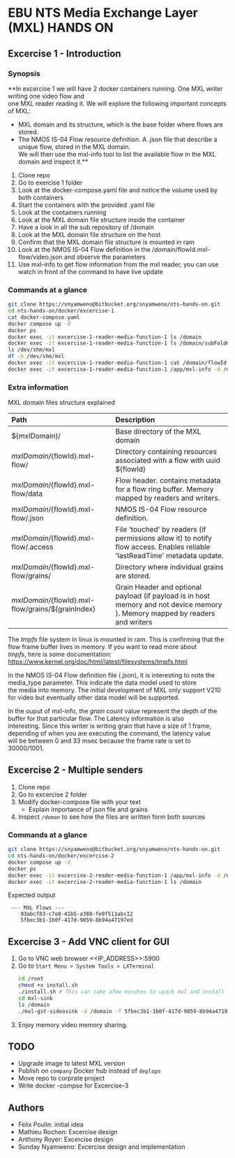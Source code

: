 # EBU NTS Media Exchange Layer (MXL) HANDS ON

## Excercise 1 - Introduction

### Synopsis


**In excercise 1 we will have 2 docker containers running. One MXL writer writing one video flow and  
one MXL reader reading it. We will explore the following important concepts of MXL:  
 - MXL domain and its structure, which is the base folder where flows are stored.  
 - The NMOS IS-04 Flow resource definition. A .json file that describe a unique flow, stored in the MXL domain.  
 We will then use the mxl-info tool to list the available flow in the MXL domain and inspect it.**


1. Clone repo
1. Go to exercise 1 folder
1. Look at the docker-compose.yaml file and notice the volume used by both containers
1. Start the containers with the provided .yaml file
1. Look at the containers running
1. Look at the MXL domain file structure inside the container
1. Have a look in all the sub repository of /domain
1. Look at the MXL domain file structure on the host
1. Confirm that the MXL domain file structure is mounted in ram
1. Look at the NMOS IS-04 Flow definition in the /domain/flowId.mxl-flow/video.json and observe the parameters
1. Use mxl-info to get flow information from the mxl reader, you can use watch in front of the command to have live update

### Commands at a glance

```sh
git clone https://snyamweno@bitbucket.org/snyamweno/nts-hands-on.git
cd nts-hands-on/docker/excercise-1
cat docker-compose.yaml
docker compose up -d
docker ps
docker exec -it excercise-1-reader-media-function-1 ls /domain
docker exec -it excercise-1-reader-media-function-1 ls /domain/subFolders
ls /dev/shm/mxl
df -h /dev/shm/mxl
docker exec -it excercise-1-reader-media-function-1 cat /domain/flowId.mxl-flow/video.json
docker exec -it excercise-1-reader-media-function-1 /app/mxl-info -d /domain -f flowId
```

### Extra information

MXL domain files structure explained

|Path|Description|
|:---|:----------|
|${mxlDomain}/|Base directory of the MXL domain|
|${mxlDomain}/${flowId}.mxl-flow/|Directory containing resources associated with a flow with uuid ${flowId}|
|${mxlDomain}/${flowId}.mxl-flow/data|Flow header. contains metadata for a flow ring buffer. Memory mapped by readers and writers.|
|${mxlDomain}/${flowId}.mxl-flow/.json|NMOS IS-04 Flow resource definition.|
|${mxlDomain}/${flowId}.mxl-flow/.access|File 'touched' by readers (if permissions allow it) to notify flow access. Enables reliable 'lastReadTime' metadata update.|
|${mxlDomain}/${flowId}.mxl-flow/grains/|Directory where individual grains are stored.|
|${mxlDomain}/${flowId}.mxl-flow/grains/${grainIndex}|Grain Header and optional payload (if payload is in host memory and not device memory ). Memory mapped by readers and writers|

The *tmpfs* file system in linux is mounted in ram. This is confirming that the flow frame buffer lives in memory. If you want to read more about  
*tmpfs*, here is some documentation: https://www.kernel.org/doc/html/latest/filesystems/tmpfs.html

In the NMOS IS-04 Flow definition file (.json), it is interesting to note the media_type parameter. This indicate the data model used to store  
the media into memory. The initial development of MXL only support V210 for video but eventually other data model will be supported.

In the ouput of mxl-info, the *grain count* value represent the depth of the buffer for that particular flow. The Latency information is also  
interesting. Since this writer is writing grain that have a size of 1 frame, depending of when you are executing the command, the latency value  
will be between 0 and 33 msec because the frame rate is set to 30000/1001.

## Excercise 2 - Multiple senders

1. Clone repo
1. Go to excercise 2 folder
1. Modify docker-compose file with your text 
	* Explain importance of json file and grains
1. Inspect `/doman` to see how the files are written form both sources
 

### Commands at a glance

```sh
git clone https://snyamweno@bitbucket.org/snyamweno/nts-hands-on.git
cd nts-hands-on/docker/excercise-2
docker compose up -d
docker ps
docker exec -it excercise-2-reader-media-function-1 /app/mxl-info -d /domain -l
docker exec -it excercise-2-reader-media-function-1 ls /domain
```
Expected output

```
 --- MXL Flows ---
	93abcf83-c7e8-41b5-a388-fe0f511abc12
	5fbec3b1-1b0f-417d-9059-8b94a47197ed
```

## Excercise 3 - Add VNC client for GUI

1. Go to VNC web browser <<IP_ADDRESS>>:5900
1. Go to `Start Menu > System Tools > LXTerminal`
	```sh
	cd /root
	chmod +x install.sh
	./install.sh # This can take afew minutes to upack mxl and install gstreamer
	cd mxl-sink
	ls /domain
	./mxl-gst-videosink -d /domain -f 5fbec3b1-1b0f-417d-9059-8b94a47197ed # change flowID from ls command
	```
1. Enjoy memory video memory sharing.

## TODO

* Upgrade image to latest MXL version
* Publish on `company` Docker hub instead of `deplops`
* Move repo to corprate project
* Write docker -compse for Excercise-3

## Authors

* Felix Poulin: initial idea
* Mathieu Rochon: Excercise design
* Anthony Royer: Excercise design
* Sunday Nyamweno: Excercise design and implementation 
